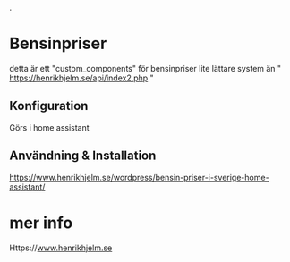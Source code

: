 ﻿. 

# Bensinpriser
detta är ett "custom_components" för bensinpriser
lite lättare system än " https://henrikhjelm.se/api/index2.php "



## Konfiguration
Görs i home assistant

## Användning & Installation
https://www.henrikhjelm.se/wordpress/bensin-priser-i-sverige-home-assistant/

# mer info
Https://www.henrikhjelm.se